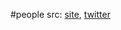 #people 
src: [site](http://cameronbuckner.net/professional/index.htm), [twitter](https://twitter.com/cameronjbuckner) 
